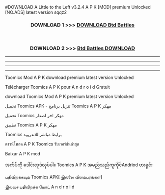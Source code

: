 #DOWNLOAD A Little to the Left v3.2.4 A P K [MOD] premium Unlocked [NO.ADS] latest version sqqz2 



<div align="center">

<h3>DOWNLOAD 1 >>> <a href="https://getmod1.web.app/?judule=Btd Battles">DOWNLOAD Btd Battles</a></h3><br>

<h3>DOWNLOAD 2 >>> <a href="https://getmod1.web.app/?judule=Btd Battles">Btd Battles DOWNLOAD </a></h3>

</div>


----------------------------------------------------------

----------------------------------------------------------

----------------------------------------------------------

----------------------------------------------------------


Toomics  Mod A P K download premium latest version Unlocked

Télécharger  Toomics  A P K pour A n d r o i d Gratuit

download Toomics  Mod A P K premium latest version Unlocked

تحميل Toomics  APK - تنزيل برنامج Toomics  A P K مهكر

تحميل Toomics  مهكر اخر اصدار

تطبيق Toomics  A P K مهكر

Toomics  برابط مباشر للاندرويد

ดาวน์โหลด A P K Toomics  รับเวอร์ชันล่าสุด

Baixar A P K mod

အက်ပ်ကို ဒေါင်းလုဒ်လုပ်ပါ။ Toomics  A P K အမည်သည်ကူကိုင်Andriod ဗားရှင်း

பதிவிறக்கவும் Toomics  APK[ இல்லை விளம்பரங்கள்] 
 
இலவச பதிவிறக்க மோட் A n d r o i d



